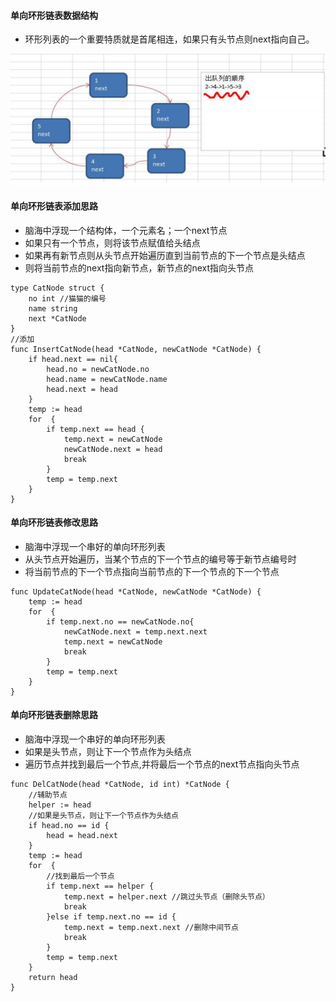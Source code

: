 #### 单向环形链表数据结构

+ 环形列表的一个重要特质就是首尾相连，如果只有头节点则next指向自己。

![image-20201113132238728](./img/WechatIMG281.png)

#### 单向环形链表添加思路

+ 脑海中浮现一个结构体，一个元素名；一个next节点
+ 如果只有一个节点，则将该节点赋值给头结点
+ 如果再有新节点则从头节点开始遍历直到当前节点的下一个节点是头结点
+ 则将当前节点的next指向新节点，新节点的next指向头节点

```
type CatNode struct {
	no int //猫猫的编号
	name string
	next *CatNode
}
//添加
func InsertCatNode(head *CatNode, newCatNode *CatNode) {
	if head.next == nil{
		head.no = newCatNode.no
		head.name = newCatNode.name
		head.next = head
	}
	temp := head
	for  {
		if temp.next == head {
			temp.next = newCatNode
			newCatNode.next = head
			break
		}
		temp = temp.next
	}
}
```

#### 单向环形链表修改思路

+ 脑海中浮现一个串好的单向环形列表
+ 从头节点开始遍历，当某个节点的下一个节点的编号等于新节点编号时
+ 将当前节点的下一个节点指向当前节点的下一个节点的下一个节点

```
func UpdateCatNode(head *CatNode, newCatNode *CatNode) {
	temp := head
	for  {
		if temp.next.no == newCatNode.no{
			newCatNode.next = temp.next.next
			temp.next = newCatNode
			break
		}
		temp = temp.next
	}
}
```

#### 单向环形链表删除思路

+ 脑海中浮现一个串好的单向环形列表
+ 如果是头节点，则让下一个节点作为头结点
+ 遍历节点并找到最后一个节点,并将最后一个节点的next节点指向头节点

```
func DelCatNode(head *CatNode, id int) *CatNode {
	//辅助节点
	helper := head
	//如果是头节点，则让下一个节点作为头结点
	if head.no == id {
		head = head.next
	}
	temp := head
	for  {
		//找到最后一个节点
		if temp.next == helper {
			temp.next = helper.next //跳过头节点（删除头节点）
			break
		}else if temp.next.no == id {
			temp.next = temp.next.next //删除中间节点
			break
		}
		temp = temp.next
	}
	return head
}
```


